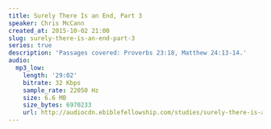 ```yaml
---
title: Surely There Is an End, Part 3
speaker: Chris McCann
created_at: 2015-10-02 21:00
slug: surely-there-is-an-end-part-3
series: true
description: 'Passages covered: Proverbs 23:18, Matthew 24:13-14.'
audio:
  mp3_low:
    length: '29:02'
    bitrate: 32 Kbps
    sample_rate: 22050 Hz
    size: 6.6 MB
    size_bytes: 6970233
    url: http://audiocdn.ebiblefellowship.com/studies/surely-there-is-an-end/2015.10.02_McCann_-_Surely_There_Is_an_End_Part_3.mp3
---
```

